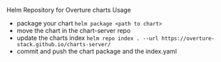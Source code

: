 Helm Repository for Overture charts
Usage 
- package your chart `helm package <path to chart>`
- move the chart in the chart-server repo 
- update the charts index `helm repo index . --url https://overture-stack.github.io/charts-server/`
- commit and push the chart package and the index.yaml
